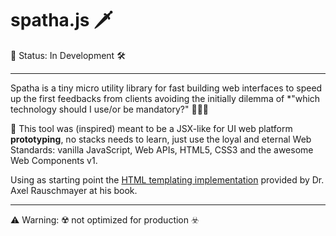 # spatha.js 🗡

🚧 Status: In Development 🛠️
***
Spatha is a tiny micro utility library for fast building web interfaces to speed up the first feedbacks from clients avoiding the initially dilemma of *"which technology should I use/or be mandatory?" 🤔🤓😶

🔧 This tool was (inspired) meant to be a JSX-like for UI web platform **prototyping**, no stacks needs to learn, just use the loyal and eternal Web Standards: vanilla JavaScript, Web APIs, HTML5, CSS3 and the awesome Web Components v1.

Using as starting point the [HTML templating implementation](http://exploringjs.com/es6/ch_template-literals.html#sec_html-tag-function-implementation) provided by Dr. Axel Rauschmayer at his book.

---

⚠️ Warning: ☢️ not optimized for production ☣️
